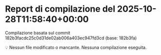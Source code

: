 # Report di compilazione del 2025-10-28T11:58:40+00:00

Compilazione basata sul commit 182b3facdc25c0d31de02ab006a403ec947fd3cd (base: 182b3fa)

💡 Nessun file modificato o mancante. Nessuna compilazione eseguita.
